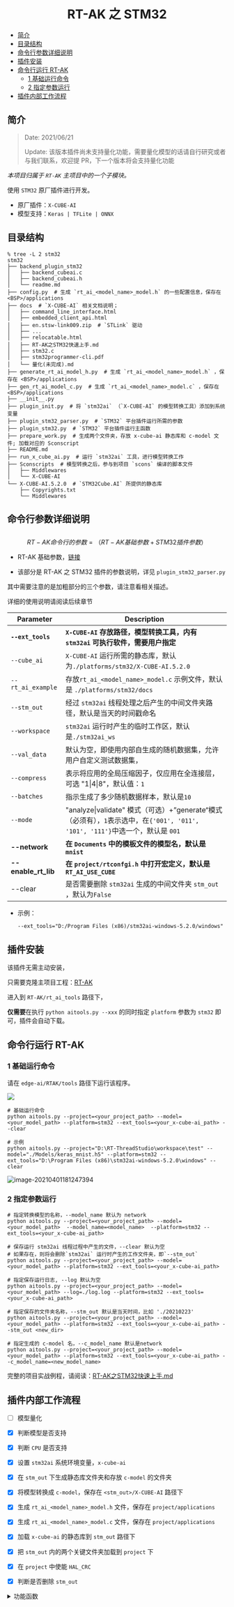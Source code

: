 

<center><h1>RT-AK 之 STM32</h1></center>

- [简介](#简介)
- [目录结构](#目录结构)
- [命令行参数详细说明](#命令行参数详细说明)
- [插件安装](#插件安装)
- [命令行运行 RT-AK](#命令行运行-RT-AK)
  - [1 基础运行命令](#1-基础运行命令)
  - [2 指定参数运行](#2-指定参数运行)
- [插件内部工作流程](#插件内部工作流程)

## 简介

> Date: 2021/06/21
>
> Update: 该版本插件尚未支持量化功能，需要量化模型的话请自行研究或者与我们联系，欢迎提 PR，下一个版本将会支持量化功能

*本项目归属于 `RT-AK` 主项目中的一个子模块。*

使用 `STM32` 原厂插件进行开发。

- 原厂插件：`X-CUBE-AI`
- 模型支持：`Keras | TFLite | ONNX`

## 目录结构

```shell
% tree -L 2 stm32 
stm32
├── backend_plugin_stm32
│   ├── backend_cubeai.c
│   ├── backend_cubeai.h
│   └── readme.md
├── config.py  # 生成 `rt_ai_<model_name>_model.h` 的一些配置信息，保存在 <BSP>/applications
├── docs  # `X-CUBE-AI` 相关文档说明； 
│   ├── command_line_interface.html
│   ├── embedded_client_api.html
│   ├── en.stsw-link009.zip  # `STLink` 驱动
│   ├── ...
│   ├── relocatable.html
│   ├── RT-AK之STM32快速上手.md
│   ├── stm32.c
│   ├── stm32programmer-cli.pdf
│   └── 量化(未完成).md
├── generate_rt_ai_model_h.py  # 生成 `rt_ai_<model_name>_model.h` ，保存在 <BSP>/applications
├── gen_rt_ai_model_c.py  # 生成 `rt_ai_<model_name>_model.c` ，保存在 <BSP>/applications
├── __init__.py
├── plugin_init.py  # 将 `stm32ai` （`X-CUBE-AI` 的模型转换工具）添加到系统变量
├── plugin_stm32_parser.py  # `STM32` 平台插件运行所需的参数
├── plugin_stm32.py  # `STM32` 平台插件运行主函数
├── prepare_work.py  # 生成两个文件夹，存放 x-cube-ai 静态库和 c-model 文件; 加载对应的 Sconscript
├── README.md
├── run_x_cube_ai.py  # 运行 `stm32ai` 工具，进行模型转换工作
├── Sconscripts  # 模型转换之后，参与到项目 `scons` 编译的脚本文件
│   ├── Middlewares
│   └── X-CUBE-AI
└── X-CUBE-AI.5.2.0  # `STM32Cube.AI` 所提供的静态库
    ├── Copyrights.txt
    └── Middlewares
```

## 命令行参数详细说明

## 

$$
RT-AK 命令行的参数 = （RT-AK 基础参数 + STM32 插件参数）
$$

- RT-AK 基础参数，[链接](https://github.com/RT-Thread/RT-AK/tree/main/RT-AK/rt_ai_tools#0x03-%E5%8F%82%E6%95%B0%E8%AF%B4%E6%98%8E)

- 该部分是 RT-AK 之 STM32 插件的参数说明，详见 `plugin_stm32_parser.py` 

其中需要注意的是加粗部分的三个参数，请注意看相关描述。

详细的使用说明请阅读后续章节

| Parameter           | Description                                                  |
| ------------------- | ------------------------------------------------------------ |
| **`--ext_tools`**   | **`X-CUBE-AI` 存放路径，模型转换工具，内有 `stm32ai` 可执行软件，需要用户指定** |
| `--cube_ai`         | `X-CUBE-AI` 运行所需的静态库，默认为`./platforms/stm32/X-CUBE-AI.5.2.0` |
| `--rt_ai_example`   | 存放`rt_ai_<model_name>_model.c` 示例文件，默认是 `./platforms/stm32/docs` |
| `--stm_out`         | 经过 `stm32ai` 线程处理之后产生的中间文件夹路径，默认是当天的时间戳命名 |
| `--workspace`       | `stm32ai` 运行时产生的临时工作区，默认是`./stm32ai_ws`       |
| `--val_data`        | 默认为空，即使用内部自生成的随机数据集，允许用户自定义测试数据集， |
| `--compress`        | 表示将应用的全局压缩因子，仅应用在全连接层，可选 "1\|4\|8"，默认值：`1` |
| `--batches`         | 指示生成了多少随机数据样本，默认是`10`                       |
| `--mode`            | "analyze\|validate" 模式（可选）+”generate“模式（必须有），`1`表示选中，在`{'001', '011', '101', '111'}`中选一个，默认是 `001` |
| **--network**       | **在 `Documents` 中的模板文件的模型名，默认是 `mnist`**      |
| **--enable_rt_lib** | **在 `project/rtconfgi.h` 中打开宏定义，默认是 `RT_AI_USE_CUBE`** |
| --clear              | 是否需要删除 `stm32ai` 生成的中间文件夹 `stm_out` ，默认为`False` |

- 示例：

  `--ext_tools="D:/Program Files (x86)/stm32ai-windows-5.2.0/windows"`

## 插件安装

该插件无需主动安装，

只需要克隆主项目工程：[RT-AK](https://github.com/RT-Thread/RT-AK)

进入到 `RT-AK/rt_ai_tools` 路径下，

**仅需要**在执行 `python aitools.py --xxx` 的同时指定 `platform` 参数为 `stm32` 即可，插件会自动下载。

## 命令行运行 RT-AK

### 1 基础运行命令

请在 `edge-ai/RTAK/tools` 路径下运行该程序。

![](https://gitee.com/lebhoryi/PicGoPictureBed/raw/master/img/20210223145923.png)

```shell
# 基础运行命令
python aitools.py --project=<your_project_path> --model=<your_model_path> --platform=stm32 --ext_tools=<your_x-cube-ai_path> --clear

# 示例
python aitools.py --project="D:\RT-ThreadStudio\workspace\test" --model="./Models/keras_mnist.h5" --platform=stm32 --ext_tools="D:\Program Files (x86)\stm32ai-windows-5.2.0\windows" --clear
```

![image-20210401181247394](https://gitee.com/lebhoryi/PicGoPictureBed/raw/master/img/20210401181248.png)

### 2 指定参数运行

```shell
# 指定转换模型的名称，--model_name 默认为 network
python aitools.py --project=<your_project_path> --model=<your_model_path>  --model_name=<model_name>  --platform=stm32 --ext_tools=<your_x-cube-ai_path>

# 保存运行 stm32ai 线程过程中产生的文件，--clear 默认为空
# 如果存在，则将会删除`stm32ai` 运行时产生的工作文件夹，即`--stm_out`
python aitools.py --project=<your_project_path> --model=<your_model_path> --platform=stm32 --ext_tools=<your_x-cube-ai_path>

# 指定保存运行日志, --log 默认为空
python aitools.py --project=<your_project_path> --model=<your_model_path> --log=./log.log --platform=stm32 --ext_tools=<your_x-cube-ai_path>

# 指定保存的文件夹名称，--stm_out 默认是当天时间，比如 './20210223'
python aitools.py --project=<your_project_path> --model=<your_model_path> --platform=stm32 --ext_tools=<your_x-cube-ai_path> --stm_out <new_dir>

# 指定生成的 c-model 名，--c_model_name 默认是network
python aitools.py --project=<your_project_path> --model=<your_model_path> --platform=stm32 --ext_tools=<your_x-cube-ai_path> --c_model_name=<new_model_name>
```

完整的项目实战例程，请阅读：[RT-AK之STM32快速上手.md](./docs/RT-AK之STM32快速上手.md)

## 插件内部工作流程

- [ ] 模型量化

- [x] 判断模型是否支持
- [x] 判断 `CPU` 是否支持
- [x] 设置 `stm32ai` 系统环境变量，`x-cube-ai`
- [x] 在 `stm_out` 下生成静态库文件夹和存放 `c-model` 的文件夹
- [x] 将模型转换成 `c-model`，保存在 `<stm_out>/X-CUBE-AI` 路径下
- [x] 生成 `rt_ai_<model_name>_model.h` 文件，保存在 `project/applications` 
- [x] 生成 `rt_ai_<model_name>_model.c` 文件，保存在 `project/applications` 
- [x] 加载 `x-cube-ai` 的静态库到 `stm_out` 路径下
- [x] 把 `stm_out` 内的两个关键文件夹加载到 `project` 下
- [x] 在 `project` 中使能 `HAL_CRC`
- [x] 判断是否删除 `stm_out`

<details>
<summary>功能函数</summary> 
<pre><code>
1 模型是否支持
- 函数：`is_valid_model(model, sup_models)`
- 功能：判断模型是否支持
- input: (model, sup_models_list)
<br>
2 cpu是否支持
- 函数：`is_valid_cpu(project, sup_cpus, cpu="")`
- 功能：根据 `project/rtconfig.py` 提供的 `CPU` 信息判断是否支持
- input: (project, sup_cpus)
- output: cpu
<br>
3 设置环境变量
- 函数：`set_env(plugin_path)`
- 功能：设置 `x-cube-ai: stm32.exe` 为系统变量
- input: (x-cube-ai_path)
<br>
4 生成两个文件夹
- 函数：`pre_sconscript(aitools_out, stm32_dirs, scons_path="platforms/stm32/Sconscripts")`
- 功能：
  1. 生成两个文件夹，分别存放 `x-cube-ai` 静态库和 `c-model` 文件，如果之前存在，先删除原本的文件夹
  2. 加载对应的 `Sconscript`
- input: (stm_out, sconscript_dir, ["Middlewares", "X-CUBE-AI"])
<br>
5 模型转换
- 函数：`stm32ai(model, stm_out, c_model_name, sup_modes, ai_params)`
- 功能：
  1. 将模型转换成 `c-model`，支持三种模式：分析、验证、生成（必须有）
  2. 如果有报错，根据生成的 `report.txt` 文件抛出异常
- input: (model, stm_out, c_model_name, sup_modes_list, [workspace, compress, batches, mode, val_data])
- output: flag_list, etc: [False, True, True] 对应 modes=“011” 三种模型执行是否成功
<br>
6.1 生成 rt_ai_model.h
- 函数：`rt_ai_model_gen(stm_out, project, model_name)`
- 功能：根据生成的 `c-model` 文件生成  `rt_ai_<model_name>_model.h` 文件，保存在 `project/applications` 
- input: (stm_out, project, c_model_name)
<br>
6.2 生成 rt_ai_model.c
- 函数：`load_rt_ai_example(project, rt_ai_example, platform, old_name, new_name)`
- 功能：根据提供的模板文件，生成 `rt_ai_<model_name>_model.c` + `rt_ai_template.c/h`文件，保存在 `project/applications` 
- input: (project, rt_ai_exampl_path, platform, default_model_name, c_model_name)
<br>
7 加载 x-cube-ai libs
- 函数：`load_lib(stm_out, cube_ai_path, cpu, middle=r"Middlewares/ST/AI")`
- 功能：加载 `x-cube-ai` 静态库到 `stm_out` 中
- input: (stm_out, cube_ai_path, cpu, middle=r"Middlewares/ST/AI")
<br>
8 加载到 project
- 函数：`load_to_project(stm_out, project, stm32_dirs)`
- 功能：加载 `stm_out` 两个文件夹到 `project` 中。如果之前有存在，则先删除
- input: (stm_out, project, ["Middlewares", "X-CUBE-AI"])
<br>
9 使能 HAL-CRC
- 函数：`enable_hal_crc(project)`
- 功能：在 `project/board/...` 文件中使能 `HAL_CRC_MODULE_ENABLED`
- input: (project)
</code></pre>
</details>
